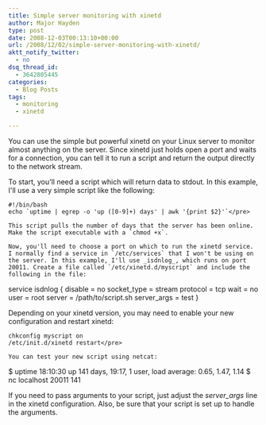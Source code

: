 ```yaml
---
title: Simple server monitoring with xinetd
author: Major Hayden
type: post
date: 2008-12-03T00:13:10+00:00
url: /2008/12/02/simple-server-monitoring-with-xinetd/
aktt_notify_twitter:
  - no
dsq_thread_id:
  - 3642805445
categories:
  - Blog Posts
tags:
  - monitoring
  - xinetd

---
```

You can use the simple but powerful xinetd on your Linux server to monitor almost anything on the server. Since xinetd just holds open a port and waits for a connection, you can tell it to run a script and return the output directly to the network stream.

To start, you'll need a script which will return data to stdout. In this example, I'll use a very simple script like the following:

```
#!/bin/bash
echo `uptime | egrep -o 'up ([0-9]+) days' | awk '{print $2}'`</pre>

This script pulls the number of days that the server has been online. Make the script executable with a `chmod +x`.

Now, you'll need to choose a port on which to run the xinetd service. I normally find a service in `/etc/services` that I won't be using on the server. In this example, I'll use _isdnlog_, which runs on port 20011. Create a file called `/etc/xinetd.d/myscript` and include the following in the file:

```
service isdnlog
{
	disable	= no
	socket_type	= stream
	protocol	= tcp
	wait		= no
	user		= root
	server		= /path/to/script.sh
	server_args	= test
}</pre>

Depending on your xinetd version, you may need to enable your new configuration and restart xinetd:

```
chkconfig myscript on
/etc/init.d/xinetd restart</pre>

You can test your new script using netcat:

```
$ uptime
18:10:30 up 141 days, 19:17,  1 user,  load average: 0.65, 1.47, 1.14
$ nc localhost 20011
141</pre>

If you need to pass arguments to your script, just adjust the _server_args_ line in the xinetd configuration. Also, be sure that your script is set up to handle the arguments.
